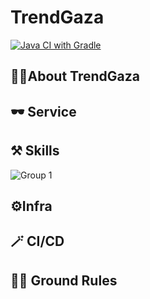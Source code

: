 # TrendGaza
[![Java CI with Gradle](https://github.com/SpringStudy1019/di/actions/workflows/gradle.yml/badge.svg)](https://github.com/SpringStudy1019/di/actions)

## 💁‍♀️About TrendGaza

## 🕶️ Service

## ⚒️ Skills
![Group 1](https://github.com/SpringStudy1019/trend_gaza/assets/46569105/c808db9c-0dd7-409d-a67c-e3eab88d36fe)

## ⚙️Infra

## 🪄 CI/CD

## 👯‍♀️ Ground Rules
